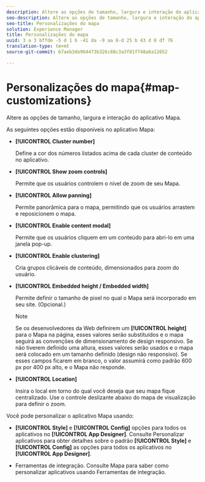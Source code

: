 ```yaml
---
description: Altere as opções de tamanho, largura e interação do aplicativo Mapa.
seo-description: Altere as opções de tamanho, largura e interação do aplicativo Mapa.
seo-title: Personalizações do mapa
solution: Experience Manager
title: Personalizações do mapa
uuid: 3 a 3 bffde -5 d 1 b -41 da -9 aa 8-d 25 b 43 d 0 df 76
translation-type: tm+mt
source-git-commit: 67aeb3de964473b326c88c3a3f81ff48a6a12652

---
```



# Personalizações do mapa{#map-customizations}

Altere as opções de tamanho, largura e interação do aplicativo Mapa.



As seguintes opções estão disponíveis no aplicativo Mapa:

* **[!UICONTROL Cluster number]**

   Define a cor dos números listados acima de cada cluster de conteúdo no aplicativo.

* **[!UICONTROL Show zoom controls]**

   Permite que os usuários controlem o nível de zoom de seu Mapa.

* **[!UICONTROL Allow panning]**

   Permite panorâmica para o mapa, permitindo que os usuários arrastem e reposicionem o mapa.

* **[!UICONTROL Enable content modal]**

   Permite que os usuários cliquem em um conteúdo para abri-lo em uma janela pop-up.

* **[!UICONTROL Enable clustering]**

   Cria grupos clicáveis de conteúdo, dimensionados para zoom do usuário.

* **[!UICONTROL Embedded height / Embedded width]**

   Permite definir o tamanho de pixel no qual o Mapa será incorporado em seu site. (Opcional.)

   >[!NOTE]
   >
   >Se os desenvolvedores da Web definirem um **[!UICONTROL height]** para o Mapa na página, esses valores serão substituídos e o mapa seguirá as convenções de dimensionamento de design responsivo. Se não tiverem definido uma altura, esses valores serão usados e o mapa será colocado em um tamanho definido (design não responsivo). Se esses campos ficarem em branco, o valor assumirá como padrão 600 px por 400 px alto, e o Mapa não responde.

* **[!UICONTROL Location]**

   Insira o local em torno do qual você deseja que seu mapa fique centralizado. Use o controle deslizante abaixo do mapa de visualização para definir o zoom.

Você pode personalizar o aplicativo Mapa usando:

* **[!UICONTROL Style]** e **[!UICONTROL Config]** opções para todos os aplicativos no **[!UICONTROL App Designer]**. Consulte Personalizar aplicativos para obter detalhes sobre o padrão **[!UICONTROL Style]** e **[!UICONTROL Config]** as opções para todos os aplicativos no **[!UICONTROL App Designer]**.

* Ferramentas de integração. Consulte Mapa para saber como personalizar aplicativos usando Ferramentas de integração.

